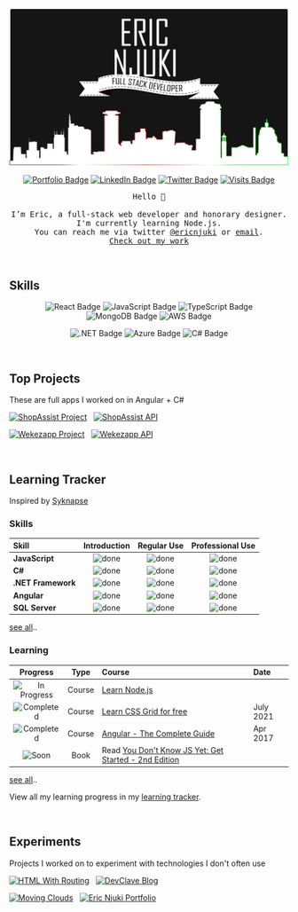 <!-- 
- 👀 I’m interested in ...
- 🌱 I’m currently learning ...
- 💞️ I’m looking to collaborate on ...
- 📫 How to reach me ...
 -->

[![Eric's Github Banner - Dark](./assets/eric-readme-banner.jpg)](https://ericnjuki.com)

<div align="center">

[![Portfolio Badge](https://img.shields.io/badge/Portfolio-ericnjuki.com-black?style=flat&logo=data:image/png;base64,iVBORw0KGgoAAAANSUhEUgAAAAwAAAAKCAQAAAAqJXdxAAAAAmJLR0QA/4ePzL8AAACbSURBVAgdBcG/KoUBAMDR3yKjeABZ7i4DyWAweAF1RQxKklxvor4MFpvkIUwGV1kM8iqSf8c5lQNPNqvcObPlxUll3heOyiJuHfrzbSEjXFcZ46JcYZQVDFUusVYGrOUZkypTn2bLPt7yit0y48O0yjEes46hrOKyyoDljDCUCcZVbjDKgh+/9txiqZzi01zlzLtt5+6rbHiwU/9OTZHVZKBkVAAAAABJRU5ErkJggg==&logoColor=white&color=black)](https://ericnjuki.com)
[![LinkedIn Badge](https://img.shields.io/badge/LinkedIn-Profile-informational?style=flat&logo=linkedin&logoColor=white&color=black)](https://www.linkedin.com/in/ericnjuki/)
[![Twitter Badge](https://img.shields.io/badge/Twitter-Profile-informational?style=flat&logo=twitter&logoColor=white&color=black)](https://www.twitter.com/ericnjuki/)
[![Visits Badge](https://badges.pufler.dev/visits/ericnjuki/ericnjuki?style=flat&logoColor=white&color=black)](https://ericnjuki.com)
</div>


<pre style="text-align: center;">
Hello 👋

I’m Eric, a full-stack web developer and honorary designer.
I'm currently learning Node.js.
You can reach me via twitter <a href="https://twitter.com/ericnjuki">@ericnjuki</a> or <a href="mailto:contact@ericnjuki.com">email</a>.
<a href="https://ericnjuki.com">Check out my work</a>
</pre>

<br>

## Skills

<div align="center">

![React Badge](https://img.shields.io/badge/Framework-React-informational?style=flat&logo=react&logoColor=white&color=black)
![JavaScript Badge](https://img.shields.io/badge/Lang-JavaScript-informational?style=flat&logo=javascript&logoColor=white&color=black)
![TypeScript Badge](https://img.shields.io/badge/Lang-TypeScript-informational?style=flat&logo=typescript&logoColor=white&color=black)
![MongoDB Badge](https://img.shields.io/badge/Database-MongoDB-informational?style=flat&logo=mongodb&logoColor=white&color=black)
![AWS Badge](https://img.shields.io/badge/Cloud-AWS-informational?style=flat&logo=amazonaws&logoColor=white&color=black)
<!-- ![SQL Server Badge](https://img.shields.io/badge/Database-SQL%20Server-informational?style=flat&logo=microsoftsqlserver&logoColor=white&color=black) -->
![.NET Badge](https://img.shields.io/badge/Framework-.NET-informational?style=flat&logo=dotnet&logoColor=white&color=black)
![Azure Badge](https://img.shields.io/badge/Cloud-Azure-informational?style=flat&logo=microsoftazure&logoColor=white&color=black)
![C# Badge](https://img.shields.io/badge/Lang-C%23-informational?style=flat&logo=c-sharp&logoColor=white&color=black)
<!-- ![Vue.js Badge](https://img.shields.io/badge/Framework-Vue-informational?style=flat&logo=vuedotjs&logoColor=white&color=black) -->
<!-- ![Angular Badge](https://img.shields.io/badge/Framework-Angular-informational?style=flat&logo=angular&logoColor=white&color=black) -->
<!-- ![HTML Badge](https://img.shields.io/badge/Lang-HTML-informational?style=flat&logo=html5&logoColor=white&color=black) -->
<!-- ![CSS Badge](https://img.shields.io/badge/Lang-CSS-informational?style=flat&logo=css3&logoColor=white&color=black) -->
<!-- ![Sass Badge](https://img.shields.io/badge/Lang-Sass-informational?style=flat&logo=sass&logoColor=white&color=black) -->
</div>

<br>

## Top Projects
<p>These are full apps I worked on in Angular + C#</p>

<p float="left" align="left">
 <a href="https://github.com/ericnjuki/shopassist"><img src="https://github-readme-stats.vercel.app/api/pin/?username=ericnjuki&repo=shopassist&theme=dark&icon_color=fff&title_color=fff" alt="ShopAssist Project"></a>&nbsp;&nbsp;&nbsp;<a href="https://github.com/ericnjuki/shopassist-api"><img src="https://github-readme-stats.vercel.app/api/pin/?username=ericnjuki&repo=shopassist-api&theme=dark&icon_color=fff&title_color=fff" alt="ShopAssist API"></a>
</p>


<p float="left" align="left">
 <a href="https://github.com/ericnjuki/wekezapp"><img src="https://github-readme-stats.vercel.app/api/pin/?username=ericnjuki&repo=wekezapp&theme=dark&icon_color=fff&title_color=fff" alt="Wekezapp Project"></a>&nbsp;&nbsp;&nbsp;<a href="https://github.com/ericnjuki/wekezapp-api"><img src="https://github-readme-stats.vercel.app/api/pin/?username=ericnjuki&repo=wekezapp-api&theme=dark&icon_color=fff&title_color=fff" alt="Wekezapp API"></a>
</p>

<div></div>
<br>

## Learning Tracker
Inspired by 
[Syknapse](https://github.com/Syknapse/My-Learning-Tracker)

[//]: # (Status images)

[Completed]: https://user-images.githubusercontent.com/29199184/32275438-8385f5c0-bf0b-11e7-9406-42265f71e2bd.png "Completed"
[In Progress]: https://user-images.githubusercontent.com/29199184/34462881-7305ddac-ee4d-11e7-9b57-589424820da4.png "In Progress"
[Soon]: https://user-images.githubusercontent.com/29199184/34462916-d5c37bd4-ee4d-11e7-9f4a-d57f2243281b.png "Soon"
[done]: https://user-images.githubusercontent.com/29199184/32275438-8385f5c0-bf0b-11e7-9406-42265f71e2bd.png "Done"

### Skills
|               Skill              |    Introduction   |     Regular Use        | Professional Use |
|:-------------------------------- |:-----------------:|:----------------------:|:----------------:|
|**JavaScript**                    | ![done][done]     | ![done][done]          | ![done][done]    |
|**C#**                            | ![done][done]     | ![done][done]          | ![done][done]    |
|**.NET Framework**                | ![done][done]     | ![done][done]          | ![done][done]    |
|**Angular**                       | ![done][done]     | ![done][done]          | ![done][done]    |
|**SQL Server**                    | ![done][done]     | ![done][done]          | ![done][done]    |
[see all](https://github.com/ericnjuki/learning-tracker)..

### Learning
|            Progress         |   Type     | Course                                                          |   Date     |
|:---------------------------:|:----------:|:----------------------------------------------------------------|:-----------|
| ![In Progress][In Progress] |   Course   | [Learn Node.js]                                                 |            |
| ![Completed][Completed]     |   Course   | [Learn CSS Grid for free]                                       |  July 2021 |
| ![Completed][Completed]     |   Course   | [Angular - The Complete Guide]                                  |  Apr 2017  |
| ![Soon][Soon]               |    Book    | Read [You Don't Know JS Yet: Get Started - 2nd Edition]         |            |
[see all](https://github.com/ericnjuki/learning-tracker)..

[//]: # (Reference links to courses)

[Learn Node.js]: https://nodejs.dev/learn
[Angular - The Complete Guide]: https://www.udemy.com/course/the-complete-guide-to-angular-2/
[You Don't Know JS Yet: Get Started - 2nd Edition]: https://github.com/getify/You-Dont-Know-JS/blob/2nd-ed/get-started/README.md
[Learn CSS Grid for free]: https://scrimba.com/learn/cssgrid
[JavaScript30]: https://javascript30.com/
[Startup School]: https://www.startupschool.org/
View all my learning progress in my [learning tracker](https://github.com/ericnjuki/learning-tracker).

<br>

## Experiments
<p>Projects I worked on to experiment with technologies I don't often use</p>
<p float="left" align="left">
 <a href="https://github.com/ericnjuki/html5-with-routing"><img src="https://github-readme-stats.vercel.app/api/pin/?username=ericnjuki&repo=html5-with-routing&theme=dark&icon_color=fff&title_color=fff" alt="HTML With Routing"></a>&nbsp;&nbsp;&nbsp;<a href="https://github.com/ericnjuki/devclave"><img src="https://github-readme-stats.vercel.app/api/pin/?username=ericnjuki&repo=devclave&theme=dark&icon_color=fff&title_color=fff" alt="DevClave Blog"> </a>
</p>
<p float="left" align="left">
 <a href="https://github.com/ericnjuki/moving-clouds-canvas"><img src="https://github-readme-stats.vercel.app/api/pin/?username=ericnjuki&repo=moving-clouds-canvas&theme=dark&icon_color=fff&title_color=fff" alt="Moving Clouds"></a>&nbsp;&nbsp;&nbsp;<a href="https://github.com/ericnjuki/ericnjuki.github.io"><img src="https://github-readme-stats.vercel.app/api/pin/?username=ericnjuki&repo=ericnjuki.github.io&theme=dark&icon_color=fff&title_color=fff" alt="Eric Njuki Portfolio"></a>
</p>



<!-- 
REPOS HTML VERSIONS

 <a href="https://github.com/ericnjuki/shopassist"><img src="https://github-readme-stats.vercel.app/api/pin/?username=ericnjuki&repo=shopassist&theme=dark&icon_color=fff&title_color=fff" alt="ShopAssist Project"></a>

 <a href="https://github.com/ericnjuki/shopassist-api"><img src="https://github-readme-stats.vercel.app/api/pin/?username=ericnjuki&repo=shopassist-api&theme=dark&icon_color=fff&title_color=fff" alt="ShopAssist API"></a>

 <a href="https://github.com/ericnjuki/wekezapp"><img src="https://github-readme-stats.vercel.app/api/pin/?username=ericnjuki&repo=wekezapp&theme=dark&icon_color=fff&title_color=fff" alt="Wekezapp Project"> </a>

 <a href="https://github.com/ericnjuki/wekezapp-api"><img src="https://github-readme-stats.vercel.app/api/pin/?username=ericnjuki&repo=wekezapp-api&theme=dark&icon_color=fff&title_color=fff" alt="Wekezapp API"></a>

 <a href="https://github.com/ericnjuki/html5-with-routing"><img src="https://github-readme-stats.vercel.app/api/pin/?username=ericnjuki&repo=html5-with-routing&theme=dark&icon_color=fff&title_color=fff" alt="HTML With Routing"></a>

 <a href="https://github.com/ericnjuki/devclave"><img src="https://github-readme-stats.vercel.app/api/pin/?username=ericnjuki&repo=devclave&theme=dark&icon_color=fff&title_color=fff" alt="DevClave Blog"> </a>
 
 <a href="https://github.com/ericnjuki/moving-clouds-canvas"><img src="https://github-readme-stats.vercel.app/api/pin/?username=ericnjuki&repo=moving-clouds-canvas&theme=dark&icon_color=fff&title_color=fff" alt="Moving Clouds"></a>

-->

<!-- 
REPOS MARKDOWN VERSIONS
 [![ShopAssist Project](https://github-readme-stats.vercel.app/api/pin/?username=ericnjuki&repo=shopassist&theme=dark&icon_color=fff&title_color=fff) ](https://github.com/ericnjuki/shopassist)

 [![ShopAssist API](https://github-readme-stats.vercel.app/api/pin/?username=ericnjuki&repo=shopassist-api&theme=dark&icon_color=fff&title_color=fff)](https://github.com/ericnjuki/shopassist-api)

 [![Wekezapp Project](https://github-readme-stats.vercel.app/api/pin/?username=ericnjuki&repo=wekezapp&theme=dark&icon_color=fff&title_color=fff) ](https://github.com/ericnjuki/wekezapp)

 [![Wekezapp API](https://github-readme-stats.vercel.app/api/pin/?username=ericnjuki&repo=wekezapp-api&theme=dark&icon_color=fff&title_color=fff)](https://github.com/ericnjuki/wekezapp-api)
 
 [![HTML With Routing](https://github-readme-stats.vercel.app/api/pin/?username=ericnjuki&repo=html5-with-routing&theme=dark&icon_color=fff&title_color=fff)](https://github.com/ericnjuki/html5-with-routing)

 [![DevClave Blog](https://github-readme-stats.vercel.app/api/pin/?username=ericnjuki&repo=devclave&theme=dark&icon_color=fff&title_color=fff) ](https://github.com/ericnjuki/devclave)

 [![Moving Clouds](https://github-readme-stats.vercel.app/api/pin/?username=ericnjuki&repo=moving-clouds-canvas&theme=dark&icon_color=fff&title_color=fff)](https://github.com/ericnjuki/moving-clouds-canvas)
-->
